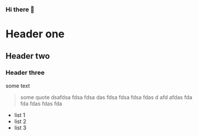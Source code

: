 ### Hi there 👋

<!--
**adamwu-hub/adamwu-hub** is a ✨ _special_ ✨ repository because its `README.md` (this file) appears on your GitHub profile.

Here are some ideas to get you started:

- 🔭 I’m currently working on ...
- 🌱 I’m currently learning ...
- 👯 I’m looking to collaborate on ...
- 🤔 I’m looking for help with ...
- 💬 Ask me about ...
- 📫 How to reach me: ...
- 😄 Pronouns: ...
- ⚡ Fun fact: ...
-->

# Header one

## Header two

### Header three

some text

> some quote 
> dsafdsa fdsa fdsa 
> das fdsa fdsa fdsa fdas 
> d afd afdas fda fda fdas fdas fda 

* list 1
* list 2
* list 3
